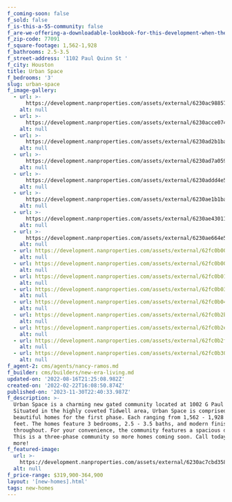 ```yaml
---
f_coming-soon: false
f_sold: false
f_is-this-a-55-community: false
f_are-we-offering-a-downloadable-lookbook-for-this-development-when-they-submit-their-contact-info: false
f_zip-code: 77091
f_square-footage: 1,562-1,928
f_bathrooms: 2.5-3.5
f_street-address: '1102 Paul Quinn St '
f_city: Houston
title: Urban Space
f_bedrooms: '3'
slug: urban-space
f_image-gallery:
  - url: >-
      https://development.nanproperties.com/assets/external/6230ac9885778405fa2f8056_conjunto20paul20quinn204201201.jpg
    alt: null
  - url: >-
      https://development.nanproperties.com/assets/external/6230acce074fdde6a2f43d56_110620j20paul20quinn20st204201201201202.jpg
    alt: null
  - url: >-
      https://development.nanproperties.com/assets/external/6230ad2b1ba0583c096754fc_110620h20paul20quinn20st204201201201202.jpg
    alt: null
  - url: >-
      https://development.nanproperties.com/assets/external/6230ad7a059c24821b2ce2ab_110620g20paul20quinn20st204201202.jpg
    alt: null
  - url: >-
      https://development.nanproperties.com/assets/external/6230addd4e5584493eb9c9d2_110620f20paul20quinn20st204201201201201.jpg
    alt: null
  - url: >-
      https://development.nanproperties.com/assets/external/6230ae1b1ba05812dc67c42e_110220i2020paul20quinn20st204201201201202.jpg
    alt: null
  - url: >-
      https://development.nanproperties.com/assets/external/6230ae430113033f6ceb5dc0_110220h20paul20quinn20st204201201201201.jpg
    alt: null
  - url: >-
      https://development.nanproperties.com/assets/external/6230ae664e55842a82ba364f_110220g20paul20quinn20st204201201201201.jpg
    alt: null
  - url: https://development.nanproperties.com/assets/external/62fc0b003f2ebfd4933c46b2_dji_0085.jpg
    alt: null
  - url: https://development.nanproperties.com/assets/external/62fc0b0080d53a57cbdb8775_dji_0089.jpg
    alt: null
  - url: https://development.nanproperties.com/assets/external/62fc0b013fcff271b0170164_dji_0090.jpg
    alt: null
  - url: https://development.nanproperties.com/assets/external/62fc0b03c43441d78b1fbc48_dji_0091.jpg
    alt: null
  - url: https://development.nanproperties.com/assets/external/62fc0b0486fa67f30336d4bc_dji_0093.jpg
    alt: null
  - url: https://development.nanproperties.com/assets/external/62fc0b2b3f2ebf4a443c7bb4_dji_0097.jpg
    alt: null
  - url: https://development.nanproperties.com/assets/external/62fc0b2e80d53a3c66db91c9_dsc00714-2.jpg
    alt: null
  - url: https://development.nanproperties.com/assets/external/62fc0b2fbd311bb7ce48b8e4_dsc00715-2.jpg
    alt: null
  - url: https://development.nanproperties.com/assets/external/62fc0b30caa606c8a25604d7_dsc00717-2.jpg
    alt: null
f_agent-2: cms/agents/nancy-ramos.md
f_builder: cms/builders/new-era-living.md
updated-on: '2022-08-16T21:25:08.982Z'
created-on: '2022-02-22T16:08:50.874Z'
published-on: '2023-11-30T22:40:33.987Z'
f_description: >-
  Urban Space is a charming new gated community located at 1002 G Paul Quinn St.
  Situated in the highly coveted Tidwell area, Urban Space is comprised of seven
  beautiful homes for the first phase. Each ranging from 1,562 - 1,928 square
  feet. The homes feature 3 bedrooms, 2.5 - 3.5 baths, and modern finishes all
  throughout. For your convenience, the community features a spacious dog park.
  This is a three-phase community so more homes coming soon. Call today to learn
  more!
f_featured-image:
  url: >-
    https://development.nanproperties.com/assets/external/6230ac7cbd3580c6e28c058a_conjunto20paul20quinn20st20view202202201.jpg
  alt: null
f_price-range: $319,900-364,900
layout: '[new-homes].html'
tags: new-homes
---
```



